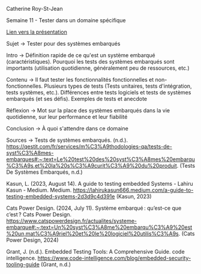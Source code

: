 Catherine Roy-St-Jean

Semaine 11 - Tester dans un domaine spécifique

[Lien vers la présentation](https://docs.google.com/presentation/d/1McaDAMalPkWOTY5Zey8k6yoh3oiL65zHKTx2zRPFC_w/edit?usp=sharing)

Sujet -> Tester pour des systèmes embarqués

Intro -> Définition rapide de ce qu'est un système embarqué (caractéristiques). Pourquoi les tests des systèmes embarqués sont importants (utilisation quotidienne, généralement peu de ressources, etc.)

Contenu -> Il faut tester les fonctionnalités fonctionnelles et non-fonctionnelles. Plusieurs types de tests (Tests unitaires, tests d'intégration, tests systèmes, etc.). Différences entre tests logiciels et tests de systèmes embarqués (et ses défis). Exemples de tests et anecdote

Réflexion -> Mot sur la place des systèmes embarqués dans la vie quotidienne, sur leur performance et leur fiabilité

Conclusion -> À quoi s'attendre dans ce domaine

Sources -> 
Tests de systèmes embarqués. (n.d.). https://qestit.com/fr/services/m%C3%A9thodologies-qa/tests-de-syst%C3%A8mes-embarques#:~:text=Le%20test%20des%20syst%C3%A8mes%20embarqu%C3%A9s,et%20la%20s%C3%A9curit%C3%A9%20du%20produit.
(Tests De Systèmes Embarqués, n.d.)

Kasun, L. (2023, August 14). A guide to testing embedded Systems - Lahiru Kasun - Medium. Medium. https://lahirukasun666.medium.com/a-guide-to-testing-embedded-systems-2d3d9c4d391e
(Kasun, 2023)

Cats Power Design. (2024, July 11). Système embarqué : qu’est-ce que c’est ? Cats Power Design. https://www.catspowerdesign.fr/actualites/systeme-embarque#:~:text=Un%20syst%C3%A8me%20embarqu%C3%A9%20est%20un,mat%C3%A9riel%20et%20le%20logiciel%20utilis%C3%A9s.
(Cats Power Design, 2024)

Grant, J. (n.d.). Embedded Testing Tools: A Comprehensive Guide. code intelligence. https://www.code-intelligence.com/blog/embedded-security-tooling-guide
(Grant, n.d.)